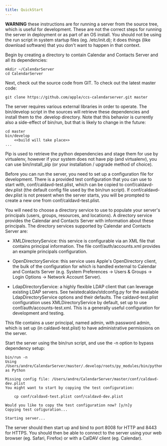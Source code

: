 ```yaml
---
title: QuickStart
---
```


**WARNING** these instructions are for running a server from the source tree, which is useful for development. These are not the correct steps for running the server in deployment or as part of an OS install. You should not be using the run script in system startup files (eg. /etc/init.d); it does things (like download software) that you don't want to happen in that context.

Begin by creating a directory to contain Calendar and Contacts Server and all its dependencies:

	mkdir ~/CalendarServer
	cd CalendarServer

Next, check out the source code from GIT. To check out the latest master code:

	git clone https://github.com/apple/ccs-calendarserver.git master

The server requires various external libraries in order to operate. The bin/develop script in the sources will retrieve these dependencies and install them to the .develop directory. Note that this behavior is currently also a side-effect of bin/run, but that is likely to change in the future:

	cd master
	bin/develop
		<<build will take place>>
	...

Pip is used to retrieve the python dependencies and stage them for use by virtualenv, however if your system does not have pip (and virtualenv), you can use bin/install_pip (or your installation / upgrade method of choice).

Before you can run the server, you need to set up a configuration file for development. There is a provided test configuration that you can use to start with, conf/caldavd-test.plist, which can be copied to conf/caldavd-dev.plist (the default config file used by the bin/run script). If conf/caldavd-dev.plist is not present when the server starts, you will be prompted to create a new one from conf/caldavd-test.plist.

You will need to choose a directory service to use to populate your server's principals (users, groups, resources, and locations). A directory service provides the Calendar and Contacts Server with information about these principals. The directory services supported by Calendar and Contacts Server are:

* XMLDirectoryService: this service is configurable via an XML file that contains principal information. The file conf/auth/accounts.xml provides an example principals configuration.

* OpenDirectoryService: this service uses Apple's OpenDirectory client, the bulk of the configuration for which is handled external to Calendar and Contacts Server (e.g. System Preferences &rarr; Users & Groups &rarr; Login Options &rarr; Network Account Server).

* LdapDirectoryService: a highly flexible LDAP client that can leverage existing LDAP servers. See twistedcaldav/stdconfig.py for the available LdapDirectoryService options and their defaults.
The caldavd-test.plist configuration uses XMLDirectoryService by default, set up to use conf/auth/accounts-test.xml. This is a generally useful configuration for development and testing.

This file contains a user principal, named admin, with password admin, which is set up (in caldavd-test.plist) to have administrative permissions on the server.

Start the server using the bin/run script, and use the -n option to bypass dependency setup:

	bin/run -n
	Using /Users/andre/CalendarServer/master/.develop/roots/py_modules/bin/python as Python
	
	Missing config file: /Users/andre/CalendarServer/master/conf/caldavd-dev.plist
	You might want to start by copying the test configuration:
	
		cp conf/caldavd-test.plist conf/caldavd-dev.plist
	
	Would you like to copy the test configuration now? [y/n]y
	Copying test cofiguration...
	
	Starting server...

The server should then start up and bind to port 8008 for HTTP and 8443 for HTTPS. You should then be able to connect to the server using your web browser (eg. Safari, Firefox) or with a CalDAV client (eg. Calendar).